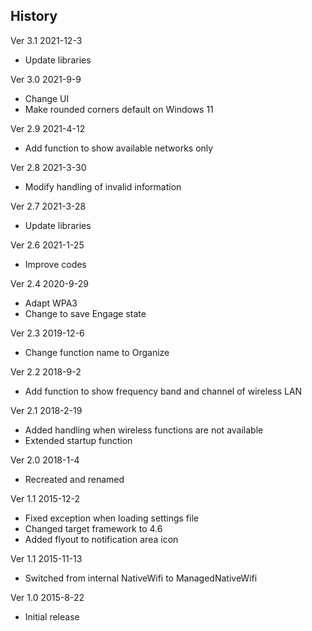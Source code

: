 ﻿## History

Ver 3.1 2021-12-3

 - Update libraries

Ver 3.0 2021-9-9

 - Change UI
 - Make rounded corners default on Windows 11

Ver 2.9 2021-4-12

 - Add function to show available networks only

Ver 2.8 2021-3-30

 - Modify handling of invalid information

Ver 2.7 2021-3-28

 - Update libraries

Ver 2.6 2021-1-25

 - Improve codes

Ver 2.4 2020-9-29

 - Adapt WPA3
 - Change to save Engage state

Ver 2.3 2019-12-6

 - Change function name to Organize

Ver 2.2 2018-9-2

 - Add function to show frequency band and channel of wireless LAN

Ver 2.1 2018-2-19

 - Added handling when wireless functions are not available
 - Extended startup function

Ver 2.0 2018-1-4

 - Recreated and renamed

Ver 1.1 2015-12-2

 - Fixed exception when loading settings file
 - Changed target framework to 4.6
 - Added flyout to notification area icon

Ver 1.1 2015-11-13

 - Switched from internal NativeWifi to ManagedNativeWifi

Ver 1.0 2015-8-22

 - Initial release